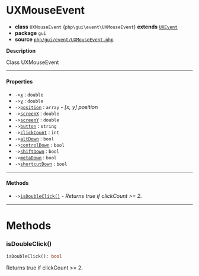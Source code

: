 # UXMouseEvent

- **class** `UXMouseEvent` (`php\gui\event\UXMouseEvent`) **extends** [`UXEvent`](https://github.com/jphp-compiler/jphp/blob/master/exts/jphp-gui-ext/api-docs/classes/php/gui/event/UXEvent.md)
- **package** `gui`
- **source** [`php/gui/event/UXMouseEvent.php`](./src/main/resources/JPHP-INF/sdk/php/gui/event/UXMouseEvent.php)

**Description**

Class UXMouseEvent

---

#### Properties

- `->`[`x`](#prop-x) : `double`
- `->`[`y`](#prop-y) : `double`
- `->`[`position`](#prop-position) : `array` - _[x, y] position_
- `->`[`screenX`](#prop-screenx) : `double`
- `->`[`screenY`](#prop-screeny) : `double`
- `->`[`button`](#prop-button) : `string`
- `->`[`clickCount`](#prop-clickcount) : `int`
- `->`[`altDown`](#prop-altdown) : `bool`
- `->`[`controlDown`](#prop-controldown) : `bool`
- `->`[`shiftDown`](#prop-shiftdown) : `bool`
- `->`[`metaDown`](#prop-metadown) : `bool`
- `->`[`shortcutDown`](#prop-shortcutdown) : `bool`

---

#### Methods

- `->`[`isDoubleClick()`](#method-isdoubleclick) - _Returns true if clickCount >= 2._

---
# Methods

<a name="method-isdoubleclick"></a>

### isDoubleClick()
```php
isDoubleClick(): bool
```
Returns true if clickCount >= 2.